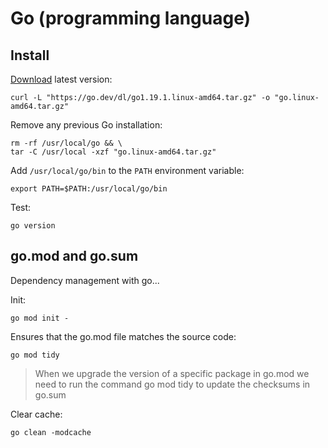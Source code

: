 # Go (programming language)

## Install

[Download](https://go.dev/dl/) latest version: 

```shell
curl -L "https://go.dev/dl/go1.19.1.linux-amd64.tar.gz" -o "go.linux-amd64.tar.gz"
```

Remove any previous Go installation:

```shell
rm -rf /usr/local/go && \
tar -C /usr/local -xzf "go.linux-amd64.tar.gz"
```


Add `/usr/local/go/bin` to the `PATH` environment variable:

```shell
export PATH=$PATH:/usr/local/go/bin
```

Test:

```shell
go version
```

## go.mod and go.sum

Dependency management with go...

Init:

```shell
go mod init -
```

Ensures that the go.mod file matches the source code:

```shell
go mod tidy
```

> When we upgrade the version of a specific package in go.mod
> we need to run the command go mod tidy to update the checksums in go.sum

Clear cache:

```shell
go clean -modcache
```